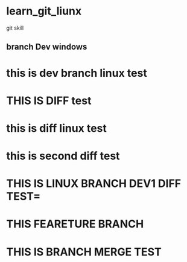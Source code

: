 # learn_git_liunx
git skill
## branch Dev windows
# this is dev branch linux test
# THIS IS DIFF test
# this is diff linux test
# this is second diff test
# THIS IS LINUX BRANCH DEV1 DIFF TEST=
#  THIS FEARETURE BRANCH
# THIS IS BRANCH MERGE TEST

